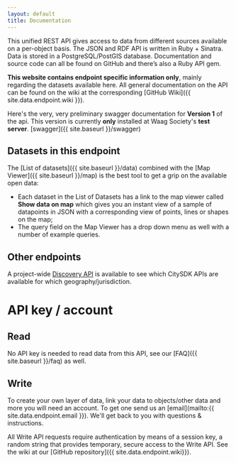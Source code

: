 ```yaml
---
layout: default
title: Documentation
---
```


This unified REST API gives access to data from different sources available on a per-object basis. The JSON and RDF API is written in Ruby + Sinatra. Data is stored in a PostgreSQL/PostGIS database. Documentation and source code can all be found on GitHub and there’s also a Ruby API gem.

**This website contains endpoint specific information only**, mainly regarding the datasets available here. All general documentation on the API can be found on the wiki at the corresponding [GitHub Wiki]({{ site.data.endpoint.wiki }}).

Here's the very, very preliminary swagger documentation for **Version 1** of the api.
This version is currently **only** installed at Waag Society's **test server**.
[swagger]({{ site.baseurl }}/swagger)


## Datasets in this endpoint

The [List of datasets]({{ site.baseurl }}/data) combined with the [Map Viewer]({{ site.baseurl }}/map) is the best tool to get a grip on the available open data:

- Each dataset in the List of Datasets has a link to the map viewer called **Show data on map** which gives you an instant view of a sample of datapoints in JSON with a corresponding view of points, lines or shapes on the map;
- The query field on the Map Viewer has a drop down menu as well with a number of example queries.


## Other endpoints

A project-wide [Discovery API](http://cat.citysdk.eu/) is available to see which CitySDK APIs are available for which geography/jurisdiction.











# API key / account

## Read

No API key is needed to read data from this API, see our [FAQ]({{ site.baseurl }}/faq) as well.

## Write

To create your own layer of data, link your data to objects/other data and more you will need an account. To get one send us an [email](mailto:{{ site.data.endpoint.email }}). We'll get back to you with questions & instructions.

All Write API requests require authentication by means of a session key, a random string that provides temporary, secure access to the Write API. See the wiki at our [GitHub repository]({{ site.data.endpoint.wiki}}).

